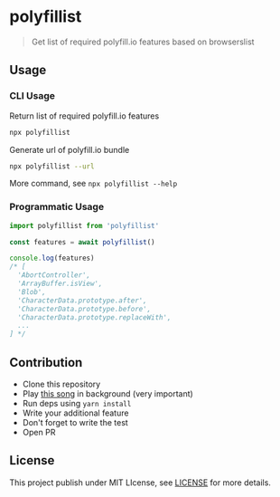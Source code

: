 # polyfillist

> Get list of required polyfill.io features based on browserslist

## Usage

### CLI Usage

Return list of required polyfill.io features

```bash
npx polyfillist
```

Generate url of polyfill.io bundle

```bash
npx polyfillist --url
```

More command, see `npx polyfillist --help`

### Programmatic Usage

```ts
import polyfillist from 'polyfillist'

const features = await polyfillist()

console.log(features)
/* [
  'AbortController',
  'ArrayBuffer.isView',
  'Blob',
  'CharacterData.prototype.after',
  'CharacterData.prototype.before',
  'CharacterData.prototype.replaceWith',
  ...
] */
```
## Contribution

- Clone this repository
- Play [this song](https://youtu.be/PDJLvF1dUek) in background (very important)
- Run deps using `yarn install`
- Write your additional feature
- Don't forget to write the test
- Open PR

## License

This project publish under MIT LIcense, see [LICENSE](/LICENSE) for more details.
